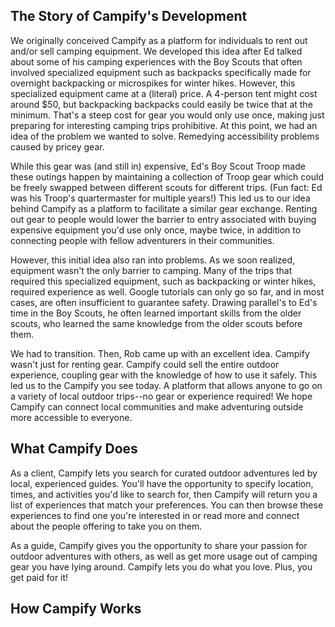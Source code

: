 ## The Story of Campify's Development
We originally conceived Campify as a platform for individuals to rent out and/or sell camping equipment. We developed this idea after Ed talked about some of his camping experiences with the Boy Scouts that often involved specialized equipment such as backpacks specifically made for overnight backpacking or microspikes for winter hikes. However, this specialized equipment came at a (literal) price. A 4-person tent might cost around $50, but backpacking backpacks could easily be twice that at the minimum. That's a steep cost for gear you would only use once, making just preparing for interesting camping trips prohibitive. At this point, we had an idea of the problem we wanted to solve. Remedying accessibility problems caused by pricey gear.

While this gear was (and still in) expensive, Ed's Boy Scout Troop made these outings happen by maintaining a collection of Troop gear which could be freely swapped between different scouts for different trips. (Fun fact: Ed was his Troop's quartermaster for multiple years!) This led us to our idea behind Campify as a platform to facilitate a similar gear exchange. Renting out gear to people would lower the barrier to entry associated with buying expensive equipment you'd use only once, maybe twice, in addition to connecting people with fellow adventurers in their communities.

However, this initial idea also ran into problems. As we soon realized, equipment wasn't the only barrier to camping. Many of the trips that required this specialized equipment, such as backpacking or winter hikes, required experience as well. Google tutorials can only go so far, and in most cases, are often insufficient to guarantee safety. Drawing parallel's to Ed's time in the Boy Scouts, he often learned important skills from the older scouts, who learned the same knowledge from the older scouts before them.

We had to transition. Then, Rob came up with an excellent idea. Campify wasn't just for renting gear. Campify could sell the entire outdoor experience, coupling gear with the knowledge of how to use it safely. This led us to the Campify you see today. A platform that allows anyone to go on a variety of local outdoor trips--no gear or experience required! We hope Campify can connect local communities and make adventuring outside more accessible to everyone.

## What Campify Does
As a client, Campify lets you search for curated outdoor adventures led by local, experienced guides. You'll have the opportunity to specify location, times, and activities you'd like to search for, then Campify will return you a list of experiences that match your preferences. You can then browse these experiences to find one you're interested in or read more and connect about the people offering to take you on them.

As a guide, Campify gives you the opportunity to share your passion for outdoor adventures with others, as well as get more usage out of camping gear you have lying around. Campify lets you do what you love. Plus, you get paid for it!

## How Campify Works
